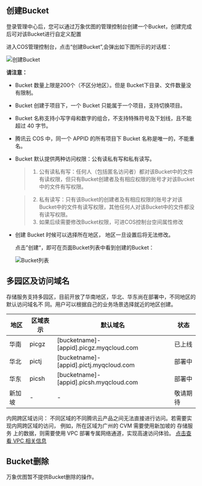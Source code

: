 ## 创建Bucket

登录管理中心后，您可以通过万象优图的管理控制台创建一个Bucket，创建完成后可对该Bucket进行自定义配置

进入COS管理控制台，点击“创建Bucket”,会弹出如下图所示的对话框：

![创建Bucket](https://mc.qcloudimg.com/static/img/9b48fe8d2debeb9dd2651fb89524c417/image.png)

**请注意：**

+ Bucket 数量上限是200个（不区分地区）。但是 Bucket下目录、文件数量没有限制。
+ Bucket 创建于项目下，一个 Bucket 只能属于一个项目，支持切换项目。
+ Bucket 名称支持小写字母和数字的组合，不支持特殊符号及下划线，且不能超过 40 字节。
+ 腾讯云 COS 中，同一个 APPID 的所有项目下 Bucket 名称是唯一的，不能重名。
+ Bucket 默认提供两种访问权限：公有读私有写和私有读写。
  > 1. 公有读私有写：任何人（包括匿名访问者）都对该Bucket中的文件有读权限，但只有Bucket创建者及有相应权限的账号才对该Bucket中的文件有写权限。

  > 2. 私有读写：只有该Bucket的创建者及有相应权限的账号才对该Bucket中的文件有读写权限，其他任何人对该Bucket中的文件都没有读写权限。
  > 3. 如果后续需要修改Bucket权限，可进COS控制台空间属性修改

+ 创建 Bucket 时候可以选择所在地区， 地区一旦设置后将无法修改。

  点击”创建“，即可在页面Bucket列表中看到创建的Bucket：

  ![Bucket列表](https://mc.qcloudimg.com/static/img/c80bfdfb9ecda20eecd3ec4b28ea9317/image.jpg)


## 多园区及访问域名

存储服务支持多园区，目前开放了华南地区，华北、华东尚在部署中，不同地区的默认访问域名不
同。用户可以根据自己的业务场景选择就近的地区创建。

| 地区   | 区域表示  | 默认域名                                    | 状态   |
| ---- | ----- | --------------------------------------- | ---- |
| 华南   | picgz | [bucketname]-[appid].picgz.myqcloud.com | 已上线  |
| 华北   | pictj | [bucketname]-[appid].pictj.myqcloud.com | 部署中  |
| 华东   | picsh | [bucketname]-[appid].picsh.myqcloud.com | 部署中  |
| 新加坡  | -     | -                                       | 敬请期待 |

内网跨区域访问： 不同区域的不同腾讯云产品之间无法直接进行访问。若需要实现内网跨区域的访问， 例如，所在区域为广州的 CVM 需要使用新加坡的 存储服务 上的数据，则需要使用 VPC 部署专属网络通道，实现高速访问体验。 [点击查看 VPC 相关信息](https://www.qcloud.com/product/vpc.html)

## Bucket删除

万象优图暂不提供Bucket删除的操作。